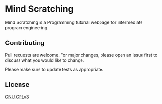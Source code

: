 # Mind Scratching

Mind Scratching is a Programming tutorial webpage for intermediate program engineering.

## Contributing
Pull requests are welcome. For major changes, please open an issue first to discuss what you would like to change.

Please make sure to update tests as appropriate.

## License
[GNU GPLv3](LICENSE.txt)